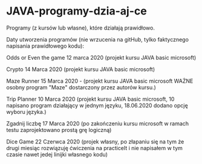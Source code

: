 # JAVA-programy-dzia-aj-ce
Programy (z kursów lub własne), które działają prawidłowo.

Daty utworzenia programów (nie wrzucenia na gitHub, tylko faktycznego napisania prawidłowego kodu):

Odds or Even the game 12 marca 2020 (projekt kursu JAVA basic microsoft)

Crypto 14 Marca 2020 (projekt kursu JAVA basic microsoft)

Maze Runner 15 Marca 2020 - (projekt kursu JAVA basic microsoft WAŻNE osobny program "Maze" dostarczony przez autorów kursu.)

Trip Planner 10 Marca 2020 (projekt kursu JAVA basic microsoft, 10 napisano program działający w jednym języku, 18.06.2020 dodano opcję wyboru języka.)

Zgadnij liczbę 17 Marca 2020 (po zakończeniu kursu microsoft w ramach testu zaprojektowano prostą grę logiczną)

Dice Game 22 Czerwca 2020 (projek własny, po złapaniu się na tym że drugi miesiąc rozwiązuję ćwiczenia na practiceIt i nie napisałem w tym czasie nawet jedej linijki własnego kodu)

